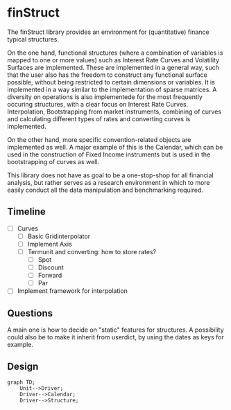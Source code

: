 # finStruct

The finStruct library provides an environment for (quantitative) finance typical structures.

On the one hand, functional structures (where a combination of variables is mapped to one or more values) such as Interest Rate Curves and Volatility Surfaces are implemented. These are implemented in a general way, such that the user also has the freedom to construct any functional surface possible, without being restricted to certain dimensions or variables. It is implemented in a way similar to the implementation of sparse matrices. 
A diversity on operations is also implementede for the most frequently occuring structures, with a clear focus on Interest Rate Curves. Interpolation, Bootstrapping from market instruments, combining of curves and calculating different types of rates and converting curves is implemented.

On the other hand, more specific convention-related objects are implemented as well. A major example of this is the Calendar, which can be used in the construction of Fixed Income instruments but is used in the bootstrapping of curves as well.

This library does not have as goal to be a one-stop-shop for all financial analysis, but rather serves as a research environment in which to more easily conduct all the data manipulation and benchmarking required.


## Timeline

- [ ] Curves
  -  [ ] Basic Gridinterpolator
  -  [ ] Implement Axis
  -  [ ] Termunit and converting: how to store rates?
     -   [ ] Spot
     -   [ ] Discount
     -   [ ] Forward
     -   [ ] Par
- [ ] Implement framework for interpolation

## Questions

A main one is how to decide on "static" features for structures.
A possibility could also be to make it inherit from userdict, by using the dates as keys for example.

## Design

```mermaid
graph TD;
    Unit-->Driver;
    Driver-->Calendar;
    Driver-->Structure;
```
